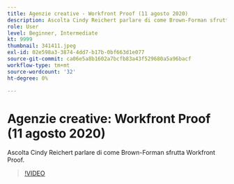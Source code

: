 ```yaml
---
title: Agenzie creative - Workfront Proof (11 agosto 2020)
description: Ascolta Cindy Reichert parlare di come Brown-Forman sfrutta Workfront Proof.
role: User
level: Beginner, Intermediate
kt: 9999
thumbnail: 341411.jpeg
exl-id: 02e598a3-3874-4dd7-b17b-0bf663d1e077
source-git-commit: ca06e5a8b1602a7bcfb83a43f529680a5a96bacf
workflow-type: tm+mt
source-wordcount: '32'
ht-degree: 0%

---
```


# Agenzie creative: Workfront Proof (11 agosto 2020)

Ascolta Cindy Reichert parlare di come Brown-Forman sfrutta Workfront Proof.

>[!VIDEO](https://video.tv.adobe.com/v/341411/?quality=12&learn=on)
